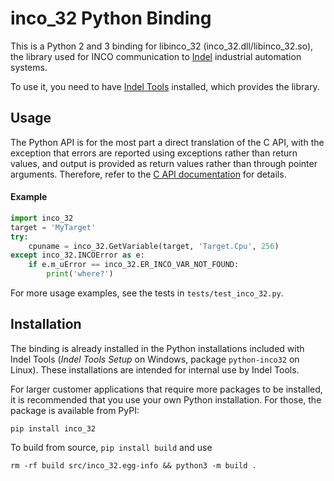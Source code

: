 # inco_32 Python Binding

This is a Python 2 and 3 binding for libinco_32 (inco_32.dll/libinco_32.so), the library used for INCO communication to [Indel](https://www.indel.ch/) industrial automation systems.

To use it, you need to have [Indel Tools](https://doc.indel.ch/doku.php?id=software:application:installation) installed, which provides the library.

## Usage

The Python API is for the most part a direct translation of the C API, with the exception that errors are reported using exceptions rather than return values, and output is provided as return values rather than through pointer arguments. Therefore, refer to the [C API documentation](https://doc.indel.ch/doxygen/libinco_32/index.html) for details.

#### Example

```python
import inco_32
target = 'MyTarget'
try:
    cpuname = inco_32.GetVariable(target, 'Target.Cpu', 256)
except inco_32.INCOError as e:
    if e.m_uError == inco_32.ER_INCO_VAR_NOT_FOUND:
        print('where?')
```

For more usage examples, see the tests in `tests/test_inco_32.py`.

## Installation

The binding is already installed in the Python installations included with Indel Tools (_Indel Tools Setup_ on Windows, package `python-inco32` on Linux). These installations are intended for internal use by Indel Tools.

For larger customer applications that require more packages to be installed, it is recommended that you use your own Python installation. For those, the package is available from PyPI:

```
pip install inco_32
```

To build from source, `pip install build` and use

```
rm -rf build src/inco_32.egg-info && python3 -m build .
```
